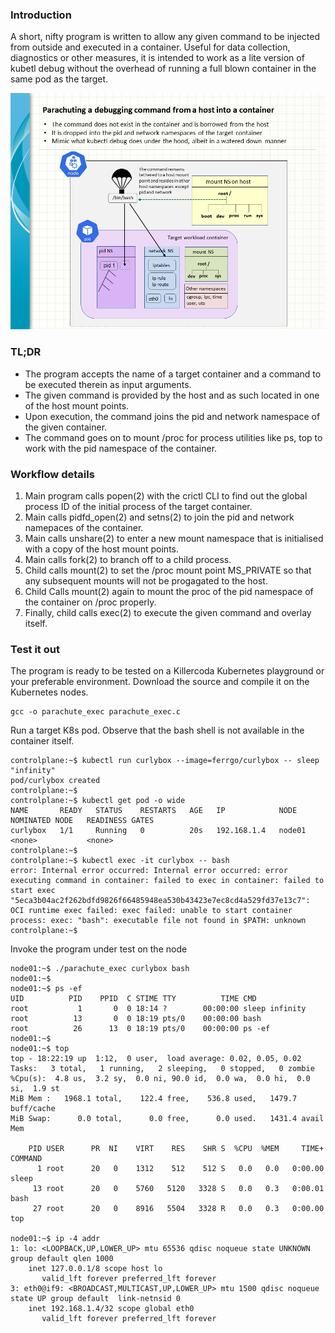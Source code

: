 ### Introduction

A short, nifty program is written to allow any given command to be injected from outside and executed in a container. Useful for data collection, diagnostics or other measures, it is intended to work as a lite version of kubetl debug without the overhead of running a full blown container in the same pod as the target. 

![Parachute_command_into_container](parachute_container_command.png)

### TL;DR

*  The program accepts the name of a target container and a command to be executed therein as input arguments.
*  The given command is provided by the host and as such located in one of the host mount points.
*  Upon execution, the command joins the pid and network namespace of the given container.
*  The command goes on to mount /proc for process utilities like ps, top to work with the pid namespace of the container.

### Workflow details

1. Main program calls popen(2) with the crictl CLI to find out the global process ID of the initial process of the target container.
2. Main calls pidfd_open(2) and setns(2) to join the pid and network namepaces of the container.
3. Main calls unshare(2) to enter a new mount namespace that is initialised with a copy of the host mount points.
4. Main calls fork(2) to branch off to a child process.
5. Child calls mount(2) to set the /proc mount point MS_PRIVATE so that any subsequent mounts will not be progagated to the host. 
6. Child Calls mount(2) again to mount the proc of the pid namespace of the container on /proc properly.
7. Finally, child calls exec(2) to execute the given command and overlay itself.

### Test it out

The program is ready to be tested on a Killercoda Kubernetes playground or your preferable environment.
Download the source and compile it on the Kubernetes nodes.
```
gcc -o parachute_exec parachute_exec.c
```

Run a target K8s pod. Observe that the bash shell is not available in the container itself.
```
controlplane:~$ kubectl run curlybox --image=ferrgo/curlybox -- sleep "infinity"
pod/curlybox created
controlplane:~$ 
controlplane:~$ kubectl get pod -o wide                                         
NAME       READY   STATUS    RESTARTS   AGE   IP            NODE     NOMINATED NODE   READINESS GATES
curlybox   1/1     Running   0          20s   192.168.1.4   node01   <none>           <none>
controlplane:~$ 
controlplane:~$ kubectl exec -it curlybox -- bash
error: Internal error occurred: Internal error occurred: error executing command in container: failed to exec in container: failed to start exec "5eca3b04ac2f262bdfd9826f66485948ea530b43423e7ec8cd4a529fd37e13c7": OCI runtime exec failed: exec failed: unable to start container process: exec: "bash": executable file not found in $PATH: unknown
controlplane:~$
```

Invoke the program under test on the node
```
node01:~$ ./parachute_exec curlybox bash
node01:~$ 
node01:~$ ps -ef
UID          PID    PPID  C STIME TTY          TIME CMD
root           1       0  0 18:14 ?        00:00:00 sleep infinity
root          13       0  0 18:19 pts/0    00:00:00 bash
root          26      13  0 18:19 pts/0    00:00:00 ps -ef
node01:~$
node01:~$ top
top - 18:22:19 up  1:12,  0 user,  load average: 0.02, 0.05, 0.02
Tasks:   3 total,   1 running,   2 sleeping,   0 stopped,   0 zombie
%Cpu(s):  4.8 us,  3.2 sy,  0.0 ni, 90.0 id,  0.0 wa,  0.0 hi,  0.0 si,  1.9 st 
MiB Mem :   1968.1 total,    122.4 free,    536.8 used,   1479.7 buff/cache     
MiB Swap:      0.0 total,      0.0 free,      0.0 used.   1431.4 avail Mem 

    PID USER      PR  NI    VIRT    RES    SHR S  %CPU  %MEM     TIME+ COMMAND                                                                
      1 root      20   0    1312    512    512 S   0.0   0.0   0:00.00 sleep                                                                  
     13 root      20   0    5760   5120   3328 S   0.0   0.3   0:00.01 bash                                                                   
     27 root      20   0    8916   5504   3328 R   0.0   0.3   0:00.00 top

node01:~$ ip -4 addr
1: lo: <LOOPBACK,UP,LOWER_UP> mtu 65536 qdisc noqueue state UNKNOWN group default qlen 1000
    inet 127.0.0.1/8 scope host lo
       valid_lft forever preferred_lft forever
3: eth0@if9: <BROADCAST,MULTICAST,UP,LOWER_UP> mtu 1500 qdisc noqueue state UP group default  link-netnsid 0
    inet 192.168.1.4/32 scope global eth0
       valid_lft forever preferred_lft forever
```



